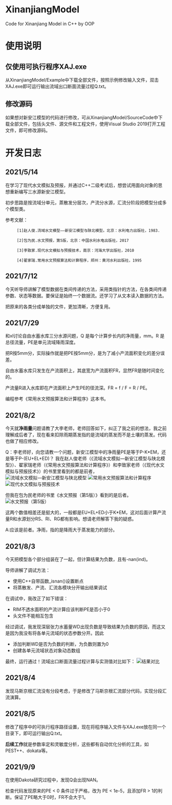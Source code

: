 # XinanjiangModel
Code for Xinanjiang Model in C++ by OOP

# 使用说明
## 仅使用可执行程序XAJ.exe
从XinanjiangModel/Example中下载全部文件，按照示例修改输入文件，双击XAJ.exe即可运行输出流域出口断面流量过程Q.txt。

## 修改源码
如果想对新安江模型的代码进行修改，可从XinanjiangModel/SourceCode中下载全部文件，包括头文件、源文件和工程文件，使用Visual Studio 2019打开工程文件，即可修改源码。

# 开发日志
## 2021/5/14
在学习了现代水文模拟及预报，并通过C++二级考试后，想尝试用面向对象的思想重新编写三水源新安江模型。

初步思路是按流域分单元，蒸散发分层次，产流分水源，汇流分阶段把模型分成多个模型类。

参考文献：

         [1]赵人俊.流域水文模型——新安江模型与陕北模型。北京：水利电力出版社，1983.
         
         [2]包为民.水文预报，第5版，北京：中国水利水电出版社，2017
         
         [3]李致家.现代水文模拟与预报技术，南京：河海大学出版社，2010
         
         [4]翟家瑞.常用水文预报算法和计算程序，郑州：黄河水利出版社，1995

## 2021/7/12
今天听导师讲解了模型数据在类间传递的方法，采用类指针的方法，在各类间传递参数、状态等数据。要保证是始终一个数据流。还学习了从文本读入数据的方法。

把原来的各类分成单独的文件，更加清晰，方便复用。

## 2021/7/29
和xl讨论自由水蓄水库三分水源问题，Q 是每个计算步长内的净雨量，mm。R 是总径流量，PE是单元流域降雨深度。

把R按5mm分，实际操作就是把PE按5mm分，是为了减小产流面积变化的差分误差。

自由水蓄水库只发生在产流面积上，其底宽为产流面积FR，显然FR是随时间变化的。

产流量R进入水库即在产流面积上产生PE的径流深。FR = f / F = R / PE。

编程参考《常用水文预报算法和计算程序》这本书。

## 2021/8/2 
今天就**净雨量**问题请教了大李老师，老师回答如下，纠正了我之前的想法，我之前理解成后者了，现在看来扣除雨期蒸发指的是流域的蒸发而不是土壤的蒸发。代码也做了相应修改。

Q：李老师好，向您请教一个问题，新安江模型中的净雨量PE是等于P-K\*EM，还是等于P-(EU+EL+ED)？
我在赵人俊老师（《流域水文模拟—新安江模型与陕北模型》）、翟家瑞老师（《常用水文预报算法和计算程序》）和李致家老师（《现代水文模拟与预报技术》）的书里里看到的都是前者，
![流域水文模拟—新安江模型与陕北模型](https://cdn.jsdelivr.net/gh/lujiabo98/ImageHosting2@main/xaj_01.jpg)
![常用水文预报算法和计算程序](https://cdn.jsdelivr.net/gh/lujiabo98/ImageHosting2@main/xaj_02.jpg)
![现代水文模拟与预报技术](https://cdn.jsdelivr.net/gh/lujiabo98/ImageHosting2@main/xaj_03.jpg)

但我在包为民老师的书里《水文预报（第5版）》看到的是后者。
![水文预报（第5版）](https://cdn.jsdelivr.net/gh/lujiabo98/ImageHosting2@main/xaj_04.jpg)

这两个数值相差还是挺大的，一般都是EU+EL+ED小于K\*EM，这对后面计算产流量R和水源划分RS、RI、RG都有影响。想请老师解答下我的疑惑。

A:应该是前者。净雨，指的是降雨大于蒸发能力的部分。

## 2021/8/3
今天把模型各个部分组装在了一起，但计算结果为负数，且有-nan(ind)。

导师讲解了调试方法：
- 使用C++自带函数_isnan()设置断点
- 将蒸散发、产流、汇流各模块分开输出结果调试

在调试中，我改正了如下错误：
- RIM不透水面积的产流计算应该判断PE是否小于0
- 头文件不能相互包含

经过调试，我发现深层张力水蓄量WD出现负数是导致结果为负数的原因，而这又是因为我没有将各单元流域的状态参数分开。因此
- 添加判断WD是否为负数的判断，为负数则置为0
- 创建各单元流域状态对象动态数组

最终，运行通过！流域出口断面流量过程计算与实测值对比如下：
![结果对比](https://cdn.jsdelivr.net/gh/lujiabo98/ImageHosting2@main/xaj_05.png)

## 2021/8/4
发现马斯京根汇流没有分段考虑，于是修改了马斯京根汇流部分代码，实现分段汇流演算。

## 2021/8/5
修改了程序中的可执行程序路径设置，现在将程序输入文件与XAJ.exe放在同一个目录下，即可运行输出Q.txt。

**后续工作**就是参数率定和灵敏度分析，这些都有自动优化分析的工具，如PEST++、dokata等。

## 2021/9/9
在使用Dakota研究过程中，发现Q会出现NAN。

检查代码发现原来的PE < 0 条件过于严格，改为 PE < 1e-5，且添加FR > 1的判断。保证了PE略大于0时，FR不会大于1。
